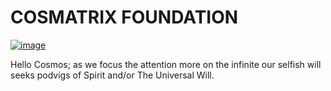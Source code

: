 # COSMATRIX FOUNDATION 

[![image](https://user-images.githubusercontent.com/37987346/101999396-a37e4380-3caa-11eb-8cc6-e61fb53c7855.png)](http://shapereality.innerinetcompany.hns.to/)

Hello Cosmos; as we focus the attention more on the infinite our selfish will seeks podvigs of Spirit and/or The Universal Will.

